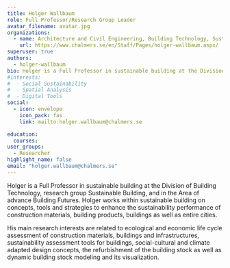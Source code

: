 ```yaml
---
title: Holger Wallbaum
role: Full Professor/Research Group Leader
avatar_filename: avatar.jpg
organizations:
  - name: Architecture and Civil Engineering, Building Technology, Sustainable Building
    url: https://www.chalmers.se/en/Staff/Pages/holger-wallbaum.aspx/
superuser: true
authors:
  - holger-wallbaum
bio: Holger is a Full Professor in sustainable building at the Division of Building Technology, research group Sustainable Building, and in the Area of advance Building Futures. Holger works within sustainable building on concepts, tools and strategies to enhance the sustainability performance of construction materials, building products, buildings as well as entire cities.
#interests:
#  - Social Sustainability
#  - Spatial Analysis
#  - Digital Tools
social:
  - icon: envelope
    icon_pack: fas
    link: mailto:holger.wallbaum@chalmers.se

education:
  courses:
user_groups:
  - Researcher
highlight_name: false
email: "holger.wallbaum@chalmers.se"
---
```


Holger is a Full Professor in sustainable building at the Division of Building Technology, research group Sustainable Building, and in the Area of advance Building Futures. Holger works within sustainable building on concepts, tools and strategies to enhance the sustainability performance of construction materials, building products, buildings as well as entire cities.

His main research interests are related to ecological and economic life cycle assessment of construction materials, buildings and infrastructures, sustainability assessment tools for buildings, social-cultural and climate adapted design concepts, the refurbishment of the building stock as well as dynamic building stock modeling and its visualization.

